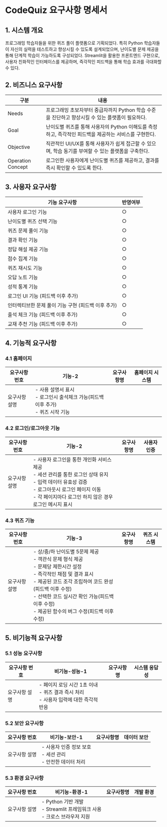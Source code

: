 # CodeQuiz 요구사항 명세서

## 1. 시스템 개요

프로그래밍 학습자들을 위한 퀴즈 풀이 플랫폼으로 기획되었다. 특히 Python 학습자들이 자신의 실력을 테스트하고 향상시킬 수 있도록 설계되었으며, 난이도별 문제 제공을 통해 단계적 학습이 가능하도록 구성되었다. Streamlit을 활용한 프론트엔드 구현으로, 사용자 친화적인 인터페이스를 제공하며, 즉각적인 피드백을 통해 학습 효과를 극대화할 수 있다.

## 2. 비즈니스 요구사항

| 구분              | 내용                                                                                                  |
| ----------------- | ----------------------------------------------------------------------------------------------------- |
| Needs             | 프로그래밍 초보자부터 중급자까지 Python 학습 수준을 진단하고 향상시킬 수 있는 플랫폼이 필요하다.      |
| Goal              | 난이도별 퀴즈를 통해 사용자의 Python 이해도를 측정하고, 즉각적인 피드백을 제공하는 서비스를 구현한다. |
| Objective         | 직관적인 UI/UX를 통해 사용자가 쉽게 접근할 수 있으며, 학습 동기를 부여할 수 있는 플랫폼을 구축한다.   |
| Operation Concept | 로그인한 사용자에게 난이도별 퀴즈를 제공하고, 결과를 즉시 확인할 수 있도록 한다.                      |

## 3. 사용자 요구사항

| 기능 요구사항           | 반영여부 |
| ----------------------- | -------- |
| 사용자 로그인 기능      | ○        |
| 난이도별 퀴즈 선택 기능 | ○        |
| 퀴즈 문제 풀이 기능     | ○        |
| 결과 확인 기능          | ○        |
| 정답 해설 제공 기능     | ○        |
| 점수 집계 기능          | ○        |
| 퀴즈 재시도 기능        | ○        |
| 오답 노트 기능          | ○        |
| 성적 통계 기능          | ○        |
| 로그인 UI 기능 (피드백 이후 추가) | ○        |
| 인터렉티브한 문제 풀이 기능 구현 (피드백 이후 추가)| ○        |
| 출석 체크 기능 (피드백 이후 추가) | ○        |
| 교재 추천 기능 (피드백 이후 추가) | ○        |

## 4. 기능적 요구사항
### 4.1 홈페이지
| 요구사항 번호 | 기능-2                                                                                                       | 요구사항명 | 홈페이지 시스템 |
| ------------- | ------------------------------------------------------------------------------------------------------------- | ---------- | ----------- |
| 요구사항 설명 | - 사용 설명서 표시<br>- 로그인시 출석체크 가능(피드백 이후 추가)<br>- 퀴즈 시작 기능 |

### 4.2 로그인/로그아웃 기능

| 요구사항 번호 | 기능-2                                                                                                       | 요구사항명 | 사용자 인증 |
| ------------- | ------------------------------------------------------------------------------------------------------------- | ---------- | ----------- |
| 요구사항 설명 | - 사용자 로그인을 통한 개인화 서비스 제공<br>- 세션 관리를 통한 로그인 상태 유지<br>- 입력 데이터 유효성 검증<br>- 로그아웃시 로그인 페이지 이동<br>- 각 페이지마다 로그인 하지 않은 경우 로그인 메시지 표시 |

### 4.3 퀴즈 기능

| 요구사항 번호 | 기능-3                                                                                                              | 요구사항명 | 퀴즈 시스템 |
| ------------- | ------------------------------------------------------------------------------------------------------------------- | ---------- | ----------- |
| 요구사항 설명 | - 상/중/하 난이도별 5문제 제공<br>- 객관식 문제 형식 제공<br>- 문제당 제한시간 설정<br>- 즉각적인 채점 및 결과 표시 <br>- 제공된 코드 조각 조립하여 코드 완성(피드백 이후 수정)<br>- 선택한 코드 실시간 확인 가능(피드백 이후 수정)<br>- 제공된 함수의 버그 수정(피드백 이후 수정)  |

## 5. 비기능적 요구사항

### 5.1 성능 요구사항

| 요구사항 번호 | 비기능-성능-1                                                                            | 요구사항명 | 시스템 응답성 |
| ------------- | ---------------------------------------------------------------------------------------- | ---------- | ------------- |
| 요구사항 설명 | - 페이지 로딩 시간 1초 이내<br>- 퀴즈 결과 즉시 처리<br>- 사용자 입력에 대한 즉각적 반응 |

### 5.2 보안 요구사항

| 요구사항 번호 | 비기능-보안-1                                                  | 요구사항명 | 데이터 보안 |
| ------------- | -------------------------------------------------------------- | ---------- | ----------- |
| 요구사항 설명 | - 사용자 인증 정보 보호<br>- 세션 관리<br>- 안전한 데이터 처리 |

### 5.3 환경 요구사항

| 요구사항 번호 | 비기능-환경-1                                                               | 요구사항명 | 개발 환경 |
| ------------- | --------------------------------------------------------------------------- | ---------- | --------- |
| 요구사항 설명 | - Python 기반 개발<br>- Streamlit 프레임워크 사용<br>- 크로스 브라우저 지원 |
